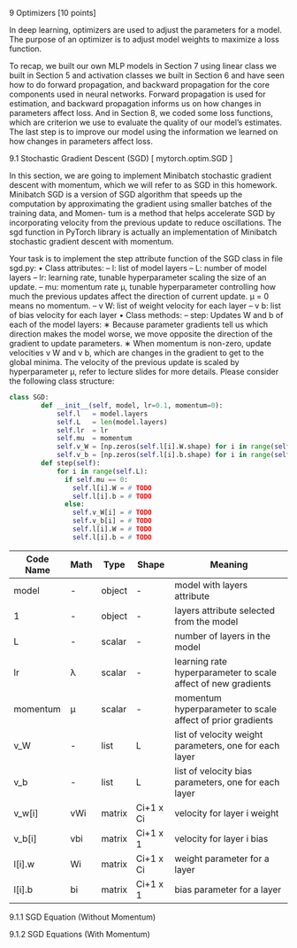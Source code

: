 9 Optimizers [10 points]

In deep learning, optimizers are used to adjust the parameters for a model. The purpose of an optimizer is to adjust model weights to maximize a loss function.

To recap, we built our own MLP models in Section 7 using linear class we built in Section 5 and activation classes we built in Section 6 and have seen how to do forward propagation, and backward propagation for the core components used in neural networks. Forward propagation is used for estimation, and backward propagation informs us on how changes in parameters affect loss. And in Section 8, we coded some loss functions, which are criterion we use to evaluate the quality of our model’s estimates. The last step is to improve our model using the information we learned on how changes in parameters affect loss.

9.1 Stochastic Gradient Descent (SGD) [ mytorch.optim.SGD ]

In this section, we are going to implement Minibatch stochastic gradient descent with momentum, which we will refer to as SGD in this homework. Minibatch SGD is a version of SGD algorithm that speeds up the computation by approximating the gradient using smaller batches of the training data, and Momen- tum is a method that helps accelerate SGD by incorporating velocity from the previous update to reduce oscillations. The sgd function in PyTorch library is actually an implementation of Minibatch stochastic gradient descent with momentum.

Your task is to implement the step attribute function of the SGD class in file sgd.py: • Class attributes:
– l: list of model layers
– L: number of model layers
– lr: learning rate, tunable hyperparameter scaling the size of an update.
– mu: momentum rate μ, tunable hyperparameter controlling how much the previous updates affect the direction of current update. μ = 0 means no momentum.
– v W: list of weight velocity for each layer
– v b: list of bias velocity for each layer • Class methods:
– step: Updates W and b of each of the model layers:
∗ Because parameter gradients tell us which direction makes the model worse, we move opposite
the direction of the gradient to update parameters.
∗ When momentum is non-zero, update velocities v W and v b, which are changes in the gradient to get to the global minima. The velocity of the previous update is scaled by hyperparameter μ, refer to lecture slides for more details.
Please consider the following class structure:
```python
class SGD:
        def __init__(self, model, lr=0.1, momentum=0):
            self.l   = model.layers
            self.L   = len(model.layers)
            self.lr  = lr
            self.mu  = momentum
            self.v_W = [np.zeros(self.l[i].W.shape) for i in range(self.L)]
            self.v_b = [np.zeros(self.l[i].b.shape) for i in range(self.L)]
        def step(self):
            for i in range(self.L):
              if self.mu == 0:
                self.l[i].W = # TODO
                self.l[i].b = # TODO
              else:
                self.v_W[i] = # TODO
                self.v_b[i] = # TODO
                self.l[i].W = # TODO
                self.l[i].b = # TODO
```
| Code Name | Math | Type   | Shape | Meaning                                            |
|-----------|------|--------|-------|----------------------------------------------------|
| model     | -    | object | -     | model with layers attribute                        |
| 1         | -    | object | -     | layers attribute selected from the model           |
| L         | -    | scalar | -     | number of layers in the model                      |
| lr        | λ    | scalar | -     | learning rate hyperparameter to scale affect of new gradients |
| momentum  | μ    | scalar | -     | momentum hyperparameter to scale affect of prior gradients |
| v_W       | -    | list   | L     | list of velocity weight parameters, one for each layer |
| v_b       | -    | list   | L     | list of velocity bias parameters, one for each layer |
| v_w[i]    | vWi  | matrix | Ci+1 x Ci | velocity for layer i weight                        |
| v_b[i]    | vbi  | matrix | Ci+1 x 1  | velocity for layer i bias                          |
| l[i].w    | Wi   | matrix | Ci+1 x Ci | weight parameter for a layer                      |
| l[i].b    | bi   | matrix | Ci+1 x 1  | bias parameter for a layer                        |

9.1.1 SGD Equation (Without Momentum)

9.1.2 SGD Equations (With Momentum)

